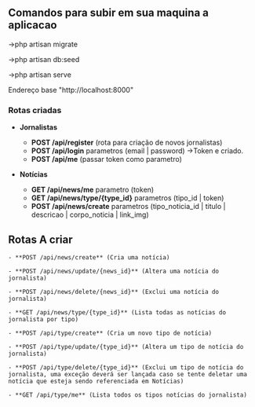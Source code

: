 ## Comandos para subir em sua maquina a aplicacao

->php artisan migrate

->php artisan db:seed

->php artisan serve

Endereço base "http://localhost:8000"

### Rotas criadas

- **Jornalistas**
	- **POST /api/register** (rota para criação de novos jornalistas)
	- **POST /api/login** parametros (email | password) ->Token e criado. 
	- **POST /api/me** (passar token como parametro)

- **Notícias** 
    - **GET /api/news/me** parametro (token)
    - **GET /api/news/type/{type_id}** parametros (tipo_id | token)
    - **POST /api/news/create** parametros (tipo_noticia_id | titulo | descricao | corpo_noticia | link_img)

## Rotas A criar

	- **POST /api/news/create** (Cria uma notícia)

	- **POST /api/news/update/{news_id}** (Altera uma notícia do jornalista)

	- **POST /api/news/delete/{news_id}** (Exclui uma notícia do jornalista)

	- **GET /api/news/type/{type_id}** (Lista todas as notícias do jornalista por tipo)

	- **POST /api/type/create** (Cria um novo tipo de notícia)

	- **POST /api/type/update/{type_id}** (Altera um tipo de notícia do jornalista)

	- **POST /api/type/delete/{type_id}** (Exclui um tipo de notícia do jornalista, uma exceção deverá ser lançada caso se tente deletar uma notícia que esteja sendo referenciada em Notícias)

	- **GET /api/type/me** (Lista todos os tipos notícias do jornalista)
